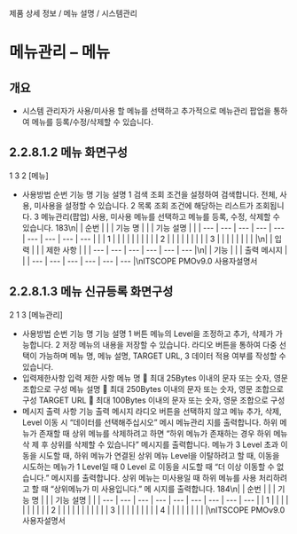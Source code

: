 <!--breadcrumb:제품 상세 정보 / 메뉴 설명 / 시스템관리--><span class="md-breadcrumb">제품 상세 정보 / 메뉴 설명 / 시스템관리</span>
# 메뉴관리 – 메뉴
<!--5th-h2-toc-->
## 개요

- 시스템 관리자가 사용/미사용 할 메뉴를 선택하고 추가적으로 메뉴관리 팝업을 통하여 메뉴를 등록/수정/삭제할 수 있습니다.
## 2.2.8.1.2 메뉴 화면구성
1
3
2
[메뉴]
- 사용방법
순번 기능 명 기능 설명
1 검색 조회 조건을 설정하여 검색합니다. 전체, 사용, 미사용을 설정할 수 있습니다.
2 목록 조회 조건에 해당하는 리스트가 조회됩니다.
3 메뉴관리(팝업) 사용, 미사용 메뉴를 선택하고 메뉴를 등록, 수정, 삭제할 수 있습니다.
183\n|  | 순번 |  |  | 기능 명 |  |  | 기능 설명 |  |
| --- | --- | --- | --- | --- | --- | --- | --- | --- |
|  | 1 |  |  |  |  |  |  |  |
|  | 2 |  |  |  |  |  |  |  |
| 3 |  |  |  |  |  |  |  |  |\n|  | 입력 |  |  | 제한 사항 |  |
| --- | --- | --- | --- | --- | --- |\n|  | 기능 |  |  | 출력 메시지 |  |
| --- | --- | --- | --- | --- | --- |\nITSCOPE PMOv9.0 사용자설명서
## 2.2.8.1.3 메뉴 신규등록 화면구성
2
1
3
[메뉴관리]
- 사용방법
순번 기능 명 기능 설명
1 버튼 메뉴의 Level을 조정하고 추가, 삭제가 가능합니다.
2 저장 메뉴의 내용을 저장할 수 있습니다.
라디오 버튼을 통하여 다중 선택이 가능하며 메뉴 명, 메뉴 설명, TARGET URL,
3 데이터
적용 여부를 작성할 수 있습니다.
- 입력제한사항
입력 제한 사항
메뉴 명  최대 25Bytes 이내의 문자 또는 숫자, 영문 조합으로 구성
메뉴 설명  최대 250Bytes 이내의 문자 또는 숫자, 영문 조합으로 구성
TARGET URL  최대 100Bytes 이내의 문자 또는 숫자, 영문 조합으로 구성
- 메시지 출력 사항
기능 출력 메시지
라디오 버튼을 선택하지 않고 메뉴 추가, 삭제, Level 이동 시 “데이터를 선택해주십시오” 메시
메뉴관리
지를 출력합니다.
하위 메뉴가 존재할 때 상위 메뉴를 삭제하려고 하면 “하위 메뉴가 존재하는 경우 하위 메뉴 삭
제 후 상위를 삭제할 수 있습니다” 메시지를 출력합니다.
메뉴가 3 Level 초과 이동을 시도할 때, 하위 메뉴가 연결된 상위 메뉴 Level을 이탈하려고 할
때, 이동을 시도하는 메뉴가 1 Level일 때 0 Level 로 이동을 시도할 때 “더 이상 이동할 수 없
습니다.” 메시지를 출력합니다.
상위 메뉴는 미사용일 때 하위 메뉴를 사용 처리하려고 할 때 “상위메뉴가 미 사용입니다.” 메
시지를 출력합니다.
184\n|  | 순번 |  |  | 기능 명 |  |  | 기능 설명 |  |
| --- | --- | --- | --- | --- | --- | --- | --- | --- |
| 1 |  |  |  |  |  |  |  |  |
| 2 |  |  |  |  |  |  |  |  |
|  | 3 |  |  |  |  |  |  |  |
| 4 |  |  |  |  |  |  |  |  |\nITSCOPE PMOv9.0 사용자설명서
